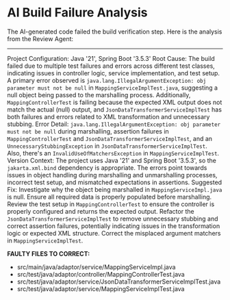 # AI Build Failure Analysis

The AI-generated code failed the build verification step. Here is the analysis from the Review Agent:

---

Project Configuration: Java '21', Spring Boot '3.5.3'
Root Cause: The build failed due to multiple test failures and errors across different test classes, indicating issues in controller logic, service implementation, and test setup. A primary error observed is `java.lang.IllegalArgumentException: obj parameter must not be null` in `MappingServiceImplTest.java`, suggesting a null object being passed to the marshalling process. Additionally, `MappingControllerTest` is failing because the expected XML output does not match the actual (null) output, and `JsonDataTransformerServiceImplTest` has both failures and errors related to XML transformation and unnecessary stubbing.
Error Detail: `java.lang.IllegalArgumentException: obj parameter must not be null` during marshalling, assertion failures in `MappingControllerTest` and `JsonDataTransformerServiceImplTest`, and an `UnnecessaryStubbingException` in `JsonDataTransformerServiceImplTest`. Also, there's an `InvalidUseOfMatchersException` in `MappingServiceImplTest`.
Version Context: The project uses Java '21' and Spring Boot '3.5.3', so the `jakarta.xml.bind` dependency is appropriate. The errors point towards issues in object handling during marshalling and unmarshalling processes, incorrect test setup, and mismatched expectations in assertions.
Suggested Fix: Investigate why the object being marshalled in `MappingServiceImpl.java` is null. Ensure all required data is properly populated before marshalling. Review the test setup in `MappingControllerTest` to ensure the controller is properly configured and returns the expected output. Refactor the `JsonDataTransformerServiceImplTest` to remove unnecessary stubbing and correct assertion failures, potentially indicating issues in the transformation logic or expected XML structure. Correct the misplaced argument matchers in `MappingServiceImplTest`.

**FAULTY FILES TO CORRECT:**
- src/main/java/adaptor/service/MappingServiceImpl.java
- src/test/java/adaptor/controller/MappingControllerTest.java
- src/test/java/adaptor/service/JsonDataTransformerServiceImplTest.java
- src/test/java/adaptor/service/MappingServiceImplTest.java

